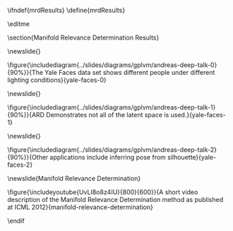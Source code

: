 \ifndef{mrdResults}
\define{mrdResults}

\editme

\section{Manifold Relevance Determination Results}

\newslide{}

\figure{\includediagram{../slides/diagrams/gplvm/andreas-deep-talk-0}{90%}}{The Yale Faces data set shows different people under different lighting conditions}{yale-faces-0}

\newslide{}

\figure{\includediagram{../slides/diagrams/gplvm/andreas-deep-talk-1}{90%}}{ARD Demonstrates not all of the latent space is used.}{yale-faces-1}

\newslide{}

\figure{\includediagram{../slides/diagrams/gplvm/andreas-deep-talk-2}{90%}}{Other applications include inferring pose from silhouette}{yale-faces-2}

\newslide{Manifold Relevance Determination}

\figure{\includeyoutube{UvLI8o8z4IU}{800}{600}}{A short video description of the Manifold Relevance Determination method as published at ICML 2012}{manifold-relevance-determination}

\endif

<!--frame end-->


